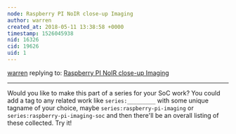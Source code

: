 ```yaml
---
node: Raspberry PI NoIR close-up Imaging 
author: warren
created_at: 2018-05-11 13:38:58 +0000
timestamp: 1526045938
nid: 16326
cid: 19626
uid: 1
---
```




[warren](../profile/warren) replying to: [Raspberry PI NoIR close-up Imaging ](../notes/MaggPi/05-11-2018/raspberry-pi-noir-close-up-imaging)

----
Would you like to make this part of a series for your SoC work? You could add a tag to any related work like `series:_________` with some unique tagname of your choice, maybe `series:raspberry-pi-imaging` or `series:raspberry-pi-imaging-soc` and then there'll be an overall listing of these collected. Try it!
